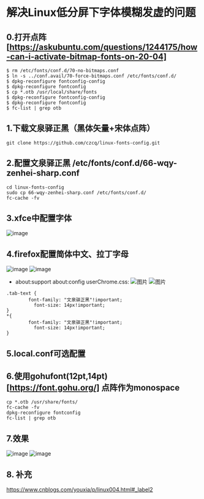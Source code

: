 # 解决Linux低分屏下字体模糊发虚的问题
## 0.打开点阵[https://askubuntu.com/questions/1244175/how-can-i-activate-bitmap-fonts-on-20-04]
```
$ rm /etc/fonts/conf.d/70-no-bitmaps.conf
$ ln -s ../conf.avail/70-force-bitmaps.conf /etc/fonts/conf.d/
$ dpkg-reconfigure fontconfig-config
$ dpkg-reconfigure fontconfig
$ cp *.otb /usr/local/share/fonts
$ dpkg-reconfigure fontconfig-config
$ dpkg-reconfigure fontconfig
$ fc-list | grep otb
```
## 1.下载文泉驿正黑（黑体矢量+宋体点阵）
```
git clone https://github.com/czcq/linux-fonts-config.git
```
## 2.配置文泉驿正黑 /etc/fonts/conf.d/66-wqy-zenhei-sharp.conf
```
cd linux-fonts-config
sudo cp 66-wqy-zenhei-sharp.conf /etc/fonts/conf.d/
fc-cache -fv
```
## 3.xfce中配置字体
![image](https://user-images.githubusercontent.com/16433413/118372669-66b1d200-b5e5-11eb-9eaa-767d88f3c4f1.png)

## 4.firefox配置简体中文、拉丁字母
![image](https://user-images.githubusercontent.com/16433413/118372372-e6d73800-b5e3-11eb-83c0-4dc61099e51b.png)
![image](https://user-images.githubusercontent.com/16433413/118372396-fa829e80-b5e3-11eb-8843-180ab4d5fef9.png)
* about:support about:config
userChrome.css:
![图片](https://user-images.githubusercontent.com/16433413/118707206-d70e5c80-b84c-11eb-8f31-0d4bf12cfff8.png)
![图片](https://user-images.githubusercontent.com/16433413/118707330-f73e1b80-b84c-11eb-8bd3-35c47e84d527.png)
```
.tab-text {
        font-family: "文泉驿正黑"!important;
          font-size: 14px!important;
}
*{
        font-family: "文泉驿正黑"!important;
          font-size: 14px!important;
}
```


## 5.local.conf可选配置


## 6.使用gohufont(12pt,14pt)[https://font.gohu.org/] 点阵作为monospace
```
cp *.otb /usr/share/fonts/
fc-cache -fv
dpkg-reconfigure fontconfig
fc-list | grep otb
```

## 7.效果
![image](https://user-images.githubusercontent.com/16433413/118372844-1dae4d80-b5e6-11eb-80c7-b6a8177f1595.png)
![image](https://user-images.githubusercontent.com/16433413/118372901-6403ac80-b5e6-11eb-96b7-6593fe5fa3d7.png)

## 8. 补充
https://www.cnblogs.com/youxia/p/linux004.html#_label2

